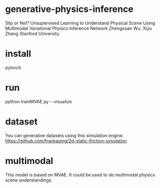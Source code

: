 # generative-physics-inference
Slip or Not? Unsupervised Learning to Understand Physical Scene Using Multimodal Variational Physics Inference Network
Zhengxuan Wu; Xiyu Zhang
Stanford University

# install
pytorch

# run
python trainMVAE.py --visualize

# dataset
You can generative datasets using this simulation engine.
https://github.com/frankaging/2d-static-friction-simulation

# multimodal
This model is based on MVAE. It could be used to do multimodal physics scene understandings.
